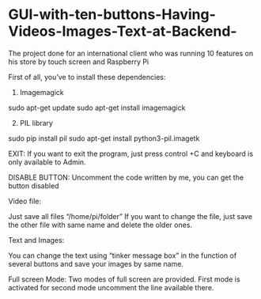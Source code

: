 # GUI-with-ten-buttons-Having-Videos-Images-Text-at-Backend-
The project done for an international client who was running 10 features on his store by touch screen and Raspberry Pi

First of all, you’ve to install these dependencies:

1.	Imagemagick

sudo apt-get update
sudo apt-get install imagemagick

2.	PIL library

sudo pip install pil
sudo apt-get install python3-pil.imagetk

EXIT:
If you want to exit the program, just press control +C and keyboard is only available to Admin.

DISABLE BUTTON:
Uncomment the code written by me, you can get the button disabled

Video file:

Just save all files “/home/pi/folder” If you want to change the file, just save the other file with same name and delete the older ones.

Text and Images:

You can change the text using “tinker message box” in the function of several buttons and save your images by same name.

Full screen Mode:
Two modes of full screen are provided. First mode is activated for second mode uncomment the line available there.

